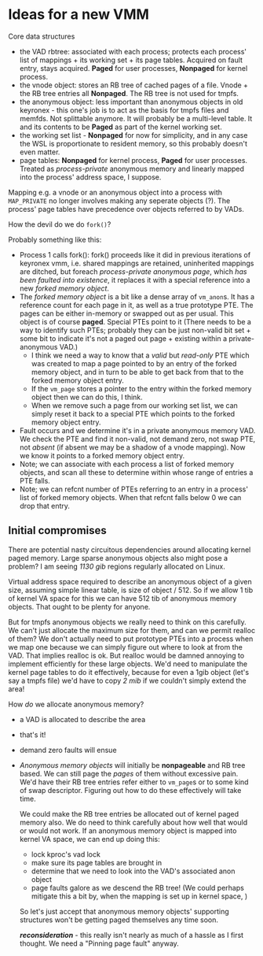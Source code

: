 Ideas for a new VMM
===================

Core data structures
 - the VAD rbtree: associated with each process; protects each process' list of
   mappings + its working set + its page tables. Acquired on fault entry, stays
   acquired. **Paged**
   for user processes, **Nonpaged** for kernel process.
 - the vnode object: stores an RB tree of cached pages of a file. Vnode + the
   RB tree entries all **Nonpaged**. The RB tree is not used for tmpfs.
 - the anonymous object: less important than anonymous objects in old keyronex -
   this one's job is to act as the basis for tmpfs files and memfds. Not
   splittable anymore. It will probably be a multi-level table. It and its
   contents to be **Paged** as part of the kernel working set.
 - the working set list - **Nonpaged** for now for simplicity, and in any case
   the WSL is proportionate to resident memory, so this probably doesn't even
   matter.
 - page tables: **Nonpaged** for kernel process, **Paged** for user processes.
   Treated as *process-private* anonymous memory and linearly mapped into the
   process' address space, I suppose.

Mapping e.g. a vnode or an anonymous object into a process with `MAP_PRIVATE`
no longer involves making any seperate objects (?). The process' page tables have
precedence over objects referred to by VADs.

How the devil do we do `fork()`?

Probably something like this:
 - Process 1 calls fork(): fork() proceeds like it did in previous iterations of
   keyronex vmm, i.e. shared mappings are retained, uninherited mappings are
   ditched, but foreach *process-private anonymous page*, which *has been
   faulted into existence*, it replaces it with a special reference into a new
   *forked memory object*. 
 - The *forked memory object* is a bit like a dense array of `vm_anon`s. It has
   a reference count for each page in it, as well as a true prototype PTE.
   The pages can be either in-memory or
   swapped out as per usual. This object is of course **paged**. Special PTEs
   point to it (There needs to be a way to identify such PTEs; probably they can
   be just non-valid bit set + some bit to indicate it's not a paged out page +
   existing within a private-anonymous VAD.)
    - I think we need a way to know that a *valid* but *read-only* PTE which
      was created to map a page pointed to by an entry of the forked memory
      object, and in turn to be able to get back from that to the forked memory
      object entry.
    - If the `vm_page` stores a pointer to the entry within the forked memory
      object then we can do this, I think.
    - When we remove such a page from our working set list, we can simply reset
      it back to a special PTE which points to the forked memory object entry.
 - Fault occurs and we determine it's in a private anonymous memory VAD. We
   check the PTE and find it non-valid, not demand zero, not swap PTE, not
   *absent* (if absent we may be a shadow of a vnode mapping). Now we
   know it points to a forked memory object entry.
 - Note; we can associate with each process a list of forked memory objects, and
   scan all these to determine within whose range of entries a PTE falls. 
 - Note; we can refcnt number of PTEs referring to an entry in a process' list
   of forked memory objects. When that refcnt falls below 0 we can drop that
   entry.

Initial compromises
-------------------

There are potential nasty circuitous dependencies around allocating kernel paged
memory. Large sparse anonymous objects also might pose a problem? I am seeing
*1130 gib* regions regularly allocated on Linux.

Virtual address space required to describe an anonymous object of a given
size, assuming simple linear table, is size of object / 512. So if we allow 1
tib of kernel VA space for this we can have 512 tib of anonymous memory objects.
That ought to be plenty for anyone.

But for tmpfs anonymous objects we really need to think on this carefully. We
can't just allocate the maximum size for them, and can we permit realloc of
them? We don't actually need to put prototype PTEs into a process when we map
one because we can simply figure out where to look at from the VAD. That implies
realloc is ok. But realloc would be damned annoying to implement efficiently for
these large objects. We'd need to manipulate the kernel page tables to do it
effectively, because for even a 1gib object (let's say a tmpfs file) we'd have
to copy *2 mib* if we couldn't simply extend the area!

How *do* we allocate anonymous memory?
 - a VAD is allocated to describe the area
 - that's it!
 - demand zero faults will ensue

 - *Anonymous memory objects* will initially be **nonpageable** and RB tree
   based. We can still page the *pages* of them without excessive pain.
   We'd have their RB tree entries refer either to `vm_page`s or to some kind of
   swap descriptor. Figuring out how to do these effectively will take time.

   We could make the RB tree entries be allocated out of kernel paged memory
   also. We do need to think carefully about how well that would or would not
   work. If an anonymous memory object is mapped into kernel VA space, we can
   end up doing this:
    - lock kproc's vad lock
    - make sure its page tables are brought in
    - determine that we need to look into the VAD's associated anon object
    - page faults galore as we descend the RB tree! (We could perhaps mitigate
      this a bit by, when the mapping is set up in kernel space, )

    So let's just accept that anonymous memory objects' supporting structures
    won't be getting paged themselves any time soon.

    ***reconsideration*** - this really isn't nearly as much of a hassle as I
    first thought. We need a "Pinning page fault" anyway.